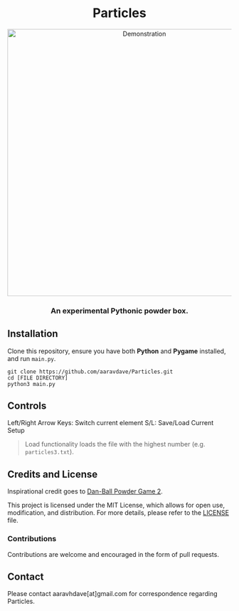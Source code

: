 <div align="center">
  <h1>Particles</h1>
  <img src="demo.gif" alt="Demonstration" width="600px">
  <h3>An experimental Pythonic powder box.</p>
</div>

## Installation

Clone this repository, ensure you have both <strong>Python</strong> and <strong>Pygame</strong> installed, and run `main.py`.
```commandline
git clone https://github.com/aaravdave/Particles.git
cd [FILE DIRECTORY]
python3 main.py
```

## Controls
Left/Right Arrow Keys: Switch current element
S/L: Save/Load Current Setup
> Load functionality loads the file with the highest number (e.g. `particles3.txt`).

## Credits and License
Inspirational credit goes to [Dan-Ball Powder Game 2](https://dan-ball.jp/en/javagame/dust2/).

This project is licensed under the MIT License, which allows for open use, modification, and distribution. For more details, please refer to the [LICENSE](LICENSE) file.

### Contributions
Contributions are welcome and encouraged in the form of pull requests.

## Contact

Please contact aaravhdave[at]gmail.com for correspondence regarding Particles.
